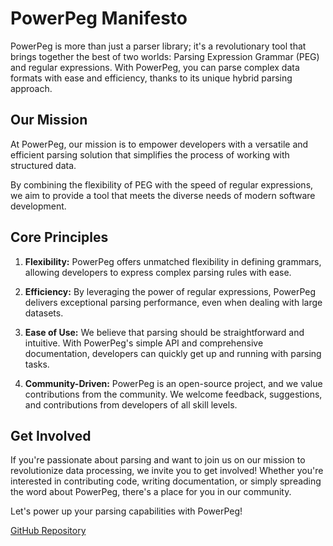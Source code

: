 # PowerPeg Manifesto

PowerPeg is more than just a parser library; it's a revolutionary tool that brings together the best of two worlds: Parsing Expression Grammar (PEG) and regular expressions. With PowerPeg, you can parse complex data formats with ease and efficiency, thanks to its unique hybrid parsing approach.

## Our Mission

At PowerPeg, our mission is to empower developers with a versatile and efficient parsing solution that simplifies the process of working with structured data.

By combining the flexibility of PEG with the speed of regular expressions, we aim to provide a tool that meets the diverse needs of modern software development.

## Core Principles

1. **Flexibility:** PowerPeg offers unmatched flexibility in defining grammars, allowing developers to express complex parsing rules with ease.

2. **Efficiency:** By leveraging the power of regular expressions, PowerPeg delivers exceptional parsing performance, even when dealing with large datasets.

3. **Ease of Use:** We believe that parsing should be straightforward and intuitive. With PowerPeg's simple API and comprehensive documentation, developers can quickly get up and running with parsing tasks.

4. **Community-Driven:** PowerPeg is an open-source project, and we value contributions from the community. We welcome feedback, suggestions, and contributions from developers of all skill levels.

## Get Involved

If you're passionate about parsing and want to join us on our mission to revolutionize data processing, we invite you to get involved! Whether you're interested in contributing code, writing documentation, or simply spreading the word about PowerPeg, there's a place for you in our community.

Let's power up your parsing capabilities with PowerPeg!

[GitHub Repository](https://github.com/your-username/powerpeg)
